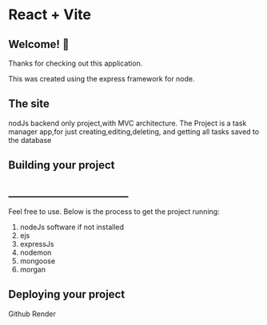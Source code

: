 # React + Vite

## Welcome! 👋

Thanks for checking out this application.

This was created using the express framework for node.

## The site

nodJs backend only project,with MVC architecture.
The Project is a task manager app,for just creating,editing,deleting, and getting all tasks saved to the database


## Building your project
## ________________________
Feel free to use. Below is the process to get the project running:

1. nodeJs software if not installed
2. ejs
3. expressJs
4. nodemon
5. mongoose
6. morgan


## Deploying your project
Github
Render
